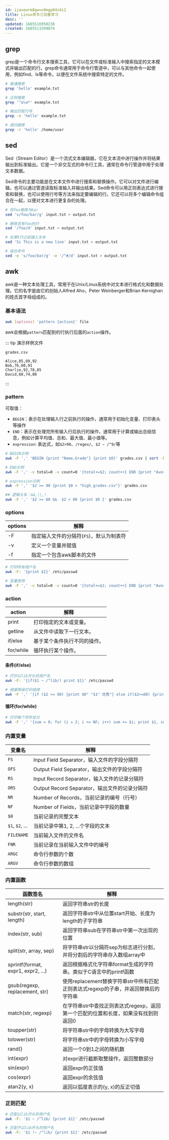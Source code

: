 ```yaml
---
id: ijaxewrm8gwvx0mgp04z4i2
title: Linux命令三剑客学习
desc: ''
updated: 1685516950238
created: 1685511599074
---
```

## grep
grep是一个命令行文本搜索工具，它可以在文件或标准输入中搜索指定的文本模式并输出匹配的行。grep命令通常用于命令行管道中，可以与其他命令一起使用，例如find、ls等命令，以便在文件系统中搜索特定的文件。

``` bash 
# 普通搜索
grep 'hello' example.txt

# 正则搜索
grep '^a\w*' example.txt

# 输出匹配行号
grep -n 'hello' example.txt

# 递归搜索
grep -r 'hello' /home/user
```

## sed
Sed（Stream Editor）是一个流式文本编辑器，它在文本流中进行操作并将结果输出到标准输出。它是一个非交互式的命令行工具，通常在命令行管道中用于处理文本数据。

Sed命令的主要功能是在文本文件中进行搜索和替换操作。它可以对文件进行编辑，也可以通过管道读取标准输入并输出结果。Sed命令可以用正则表达式进行搜索和替换，也可以使用行号等方法来指定要编辑的行。它还可以将多个编辑命令组合在一起，以便对文本进行更复杂的处理。

``` bash 
# 将foo替换为bar
sed 's/foo/bar/g' input.txt > output.txt

# 删除含有foo的行
sed '/foo/d' input.txt > output.txt

# 在第5行之前插入文本
sed '5i This is a new line' input.txt > output.txt

# 组合命令
sed -e 's/foo/bar/g' -e '/^#/d' input.txt > output.txt
```
## awk
awk是一种文本处理工具，常用于在Unix/Linux系统中对文本进行格式化和数据处理。它的名字是由它的创始人Alfred Aho，Peter Weinberger和Brian Kernighan的姓氏首字母组成的。

### 基本语法
``` bash 
awk [options] 'pattern {action}' file
```
awk会根据`pattern`匹配到的行执行后面的`action`操作。

::: tip  演示样例文件

`grades.csv`
``` csv
Alice,85,89,92
Bob,76,80,91
Charlie,92,78,85
David,68,74,88
```
:::


### pattern
可取值：
- `BEGIN`：表示在处理输入行之前执行的操作，通常用于初始化变量、打印表头等操作
- `END`：表示在处理完所有输入行后执行的操作，通常用于计算或输出总结信息，例如计算平均值、总和、最大值、最小值等。
- `expression`: 表达式，如`$2>90`、`/regex/`、`$2 ~ /^9/`等

``` bash 
# BEGIN示例
awk -F ',' 'BEGIN {print "Name,Grade"} {print $0}' grades.csv | sort -k 2 -r

# END示例
awk -F ',' -v total=0 -v count=0 '{total+=$2; count++} END {print "Average grade: " total/count}' grades.csv

# expression示例
awk -F ',' '$2 >= 90 {print $0 > "high_grades.csv"}' grades.csv

## 逻辑关系：&&,||,!
awk -F ',' '$2 >= 60 &&  $2 < 80 {print $0 }' grades.csv
```

### options
| options | 解释                                     |
| ------- | ---------------------------------------- |
| -F      | 指定输入文件的分隔符(`FS`)，默认为制表符 |
| -v      | 定义一个变量并赋值                       |
| -f      | 指定一个包含awk脚本的文件                |

``` bash 
# 打印所有用户名
awk -F: '{print $1}' /etc/passwd

# 变量使用
awk -F ',' -v total=0 -v count=0 '{total+=$2; count++} END {print "Average grade: " total/count}' grades.csv
```

### action

| action    | 解释                         |
| --------- | ---------------------------- |
| print     | 打印指定的文本或变量。       |
| getline   | 从文件中读取下一行文本。     |
| if/else   | 基于某个条件执行不同的操作。 |
| for/while | 循环执行某个操作。           |


#### 条件(if/else)
``` bash 
# 打印以lib开头的用户名
awk -F: '{if($1 ~ /^lib/) print $1}' /etc/passwd

# 根据等级打印成绩
awk -F ',' '{if ($2 >= 90) {print $0" "$1" 优秀"} else if($2>=80) {print $0" "$1" 良好"} else {print $0" "$1" 一般"}}' grades.csv 
```

#### 循环(for/while)

``` bash 
# 打印每个同学总分
awk -F ',' '{sum = 0; for (i = 2; i <= NF; i++) sum += $i; print $1, sum / (NF - 1)}' grades.csv
```
### 内置变量

| 变量名          | 解释                                          |
| --------------- | --------------------------------------------- |
| `FS`            | Input Field Separator，输入文件的字段分隔符   |
| `OFS`           | Output Field Separator，输出文件的字段分隔符  |
| `RS`            | Input Record Separator，输入文件的记录分隔符  |
| `ORS`           | Output Record Separator，输出文件的记录分隔符 |
| `NR`            | Number of Records，当前记录的编号（行号）     |
| `NF`            | Number of Fields，当前记录中字段的数量        |
| `$0`            | 当前记录的完整文本                            |
| `$1`, `$2`, ... | 当前记录中第1, 2, ...个字段的文本             |
| `FILENAME`      | 当前输入文件的文件名                          |
| `FNR`           | 当前记录在当前输入文件中的编号                |
| `ARGC`          | 命令行参数的个数                              |
| `ARGV`          | 命令行参数的数组                              |

### 内置函数
| 函数签名                           | 解释                                                                               |
| ---------------------------------- | ---------------------------------------------------------------------------------- |
| length(str)                        | 返回字符串str的长度                                                                |
| substr(str, start, length)         | 返回字符串str中从位置start开始、长度为length的子字符串                             |
| index(str, sub)                    | 返回字符串sub在字符串str中第一次出现的位置                                         |
| split(str, array, sep)             | 将字符串str以分隔符sep为标志进行分割，并将分割后的字符串存入数组array中            |
| sprintf(format, expr1, expr2, ...) | 返回根据格式化字符串format生成的字符串。类似于C语言中的printf函数                  |
| gsub(regexp, replacement, str)     | 使用replacement替换字符串str中所有匹配正则表达式regexp的子串，并返回替换后的字符串 |
| match(str, regexp)                 | 在字符串str中查找正则表达式regexp，返回第一个匹配的位置和长度，如果没有找到则返回0 |
| toupper(str)                       | 将字符串str中的字母转换为大写字母                                                  |
| tolower(str)                       | 将字符串str中的字母转换为小写字母                                                  |
| rand()                             | 返回一个0到1之间的随机数                                                           |
| int(expr)                          | 对expr进行截断取整操作，返回整数部分                                               |
| sin(expr)                          | 返回expr的正弦值                                                                   |
| cos(expr)                          | 返回expr的余弦值                                                                   |
| atan2(y, x)                        | 返回以弧度表示的(y, x)的反正切值                                                   |

### 正则匹配
``` bash 
# 匹配以lib开头的用户名
awk -F: '$1 ~ /^lib/ {print $1}' /etc/passwd

# 匹配不以lib开头的用户名
awk -F: '$1 !~ /^lib/ {print $1}' /etc/passwd
```